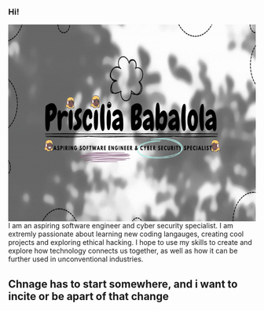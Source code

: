 ### Hi!

<p><img align="right" src="https://github.com/Pris042/Pris042/blob/main/Priscilia Babalola.gif" width"1000" height="400" /></p>

I am an aspiring software engineer and cyber security specialist. I am extremly passionate about learning new coding langauges, creating cool projects and exploring ethical hacking. I hope to use my skills to create and explore how technology connects us together, as well as how it can be further used in unconventional industries. 

##                       Chnage has to start somewhere, and i want to incite or be apart of that change




<!--
**Pris042/Pris042** is a ✨ _special_ ✨ repository because its `README.md` (this file) appears on your GitHub profile.



